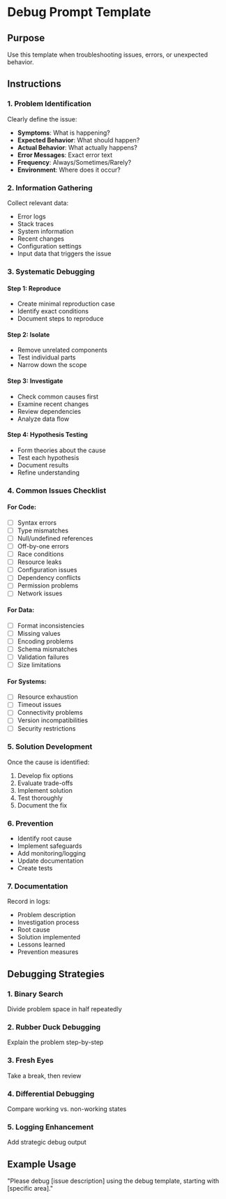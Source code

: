 # Debug Prompt Template

## Purpose
Use this template when troubleshooting issues, errors, or unexpected behavior.

## Instructions

### 1. Problem Identification
Clearly define the issue:
- **Symptoms**: What is happening?
- **Expected Behavior**: What should happen?
- **Actual Behavior**: What actually happens?
- **Error Messages**: Exact error text
- **Frequency**: Always/Sometimes/Rarely?
- **Environment**: Where does it occur?

### 2. Information Gathering
Collect relevant data:
- Error logs
- Stack traces
- System information
- Recent changes
- Configuration settings
- Input data that triggers the issue

### 3. Systematic Debugging

#### Step 1: Reproduce
- Create minimal reproduction case
- Identify exact conditions
- Document steps to reproduce

#### Step 2: Isolate
- Remove unrelated components
- Test individual parts
- Narrow down the scope

#### Step 3: Investigate
- Check common causes first
- Examine recent changes
- Review dependencies
- Analyze data flow

#### Step 4: Hypothesis Testing
- Form theories about the cause
- Test each hypothesis
- Document results
- Refine understanding

### 4. Common Issues Checklist

#### For Code:
- [ ] Syntax errors
- [ ] Type mismatches
- [ ] Null/undefined references
- [ ] Off-by-one errors
- [ ] Race conditions
- [ ] Resource leaks
- [ ] Configuration issues
- [ ] Dependency conflicts
- [ ] Permission problems
- [ ] Network issues

#### For Data:
- [ ] Format inconsistencies
- [ ] Missing values
- [ ] Encoding problems
- [ ] Schema mismatches
- [ ] Validation failures
- [ ] Size limitations

#### For Systems:
- [ ] Resource exhaustion
- [ ] Timeout issues
- [ ] Connectivity problems
- [ ] Version incompatibilities
- [ ] Security restrictions

### 5. Solution Development
Once the cause is identified:
1. Develop fix options
2. Evaluate trade-offs
3. Implement solution
4. Test thoroughly
5. Document the fix

### 6. Prevention
- Identify root cause
- Implement safeguards
- Add monitoring/logging
- Update documentation
- Create tests

### 7. Documentation
Record in logs:
- Problem description
- Investigation process
- Root cause
- Solution implemented
- Lessons learned
- Prevention measures

## Debugging Strategies

### 1. Binary Search
Divide problem space in half repeatedly

### 2. Rubber Duck Debugging
Explain the problem step-by-step

### 3. Fresh Eyes
Take a break, then review

### 4. Differential Debugging
Compare working vs. non-working states

### 5. Logging Enhancement
Add strategic debug output

## Example Usage
"Please debug [issue description] using the debug template, starting with [specific area]."
